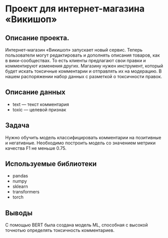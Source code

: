 # Проект для интернет-магазина «Викишоп»

## Описание проекта.
Интернет-магазин «Викишоп» запускает новый сервис. Теперь пользователи могут редактировать и дополнять описания товаров, как в вики-сообществах. То есть клиенты предлагают свои правки и комментируют изменения других. Магазину нужен инструмент, который будет искать токсичные комментарии и отправлять их на модерацию. В нашем распоряжении набор данных с разметкой о токсичности правок.

## Описание данных
- text — текст комментария
- toxic — целевой признак

## Задача
Нужно обучить модель классифицировать комментарии на позитивные и негативные. Необходимо построить модель со значением метрики качества F1 не меньше 0.75. 

## Используемые библиотеки
- pandas
- numpy
- sklearn
- transformers
-  torch

## Выводы
С помощью BERT была создана модель ML, способная с высокой точнотью определять токсичность комментариев.

